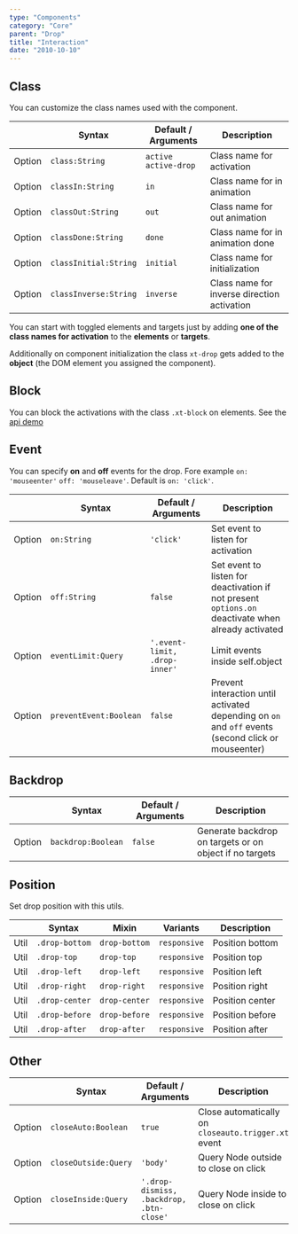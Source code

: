 ```yaml
---
type: "Components"
category: "Core"
parent: "Drop"
title: "Interaction"
date: "2010-10-10"
---
```


## Class

You can customize the class names used with the component.

<div class="table-scroll">

|                         | Syntax                                    | Default / Arguments                       | Description                   |
| ----------------------- | ----------------------------------------- | ----------------------------- | ----------------------------- |
| Option                  | `class:String`                          | `active active-drop`        | Class name for activation            |
| Option                  | `classIn:String`                          | `in`        | Class name for in animation            |
| Option                  | `classOut:String`                          | `out`        | Class name for out animation            |
| Option                  | `classDone:String`                          | `done`        | Class name for in animation done            |
| Option                  | `classInitial:String`                          | `initial`        | Class name for initialization            |
| Option                  | `classInverse:String`                          | `inverse`        | Class name for inverse direction activation            |

</div>

You can start with toggled elements and targets just by adding **one of the class names for activation** to the **elements** or **targets**.

Additionally on component initialization the class `xt-drop` gets added to the **object** (the DOM element you assigned the component).

## Block

You can block the activations with the class `.xt-block` on elements. See the [api demo](/components/core/drop/api#demo)

## Event

You can specify **on** and **off** events for the drop. Fore example `on: 'mouseenter'` `off: 'mouseleave'`. Default is `on: 'click'`.

<div class="table-scroll">

|                         | Syntax                                    | Default / Arguments                       | Description                   |
| ----------------------- | ----------------------------------------- | ----------------------------- | ----------------------------- |
| Option                  | `on:String`                              | `'click'`                     | Set event to listen for activation           |
| Option                  | `off:String`                             | `false`                       | Set event to listen for deactivation if not present `options.on` deactivate when already activated          |
| Option                  | `eventLimit:Query`                          | `'.event-limit, .drop-inner'`        | Limit events inside self.object            |
| Option                  | `preventEvent:Boolean`                          | `false`        | Prevent interaction until activated depending on `on` and `off` events (second click or mouseenter)            |

</div>

<demo>
  <demovanilla src="vanilla/components/core/drop/event">
  </demovanilla>
</demo>

## Backdrop

<div class="table-scroll">

|                         | Syntax                                    | Default / Arguments                       | Description                   |
| ----------------------- | ----------------------------------------- | ----------------------------- | ----------------------------- |
| Option                  | `backdrop:Boolean`                              | `false`                     | Generate backdrop on targets or on object if no targets           |

</div>

<demo>
  <demovanilla src="vanilla/components/core/drop/backdrop">
  </demovanilla>
</demo>

## Position

Set drop position with this utils.

<div class="table-scroll">

|                      | Syntax                          | Mixin            | Variants               | Description                   |
| ----------------------- | ---------------------------- | -----------------| ----------------------------- |----------------------------- |
| Util                  | `.drop-bottom`       | `drop-bottom`                | `responsive`                | Position bottom            |
| Util                  | `.drop-top`       | `drop-top`                | `responsive`                | Position top            |
| Util                  | `.drop-left`       | `drop-left`                | `responsive`                | Position left            |
| Util                  | `.drop-right`       | `drop-right`                | `responsive`                | Position right            |
| Util                  | `.drop-center`       | `drop-center`                | `responsive`                | Position center            |
| Util                  | `.drop-before`       | `drop-before`                | `responsive`                | Position before            |
| Util                  | `.drop-after`       | `drop-after`                | `responsive`                | Position after            |

</div>

<demo>
  <demovanilla src="vanilla/components/core/drop/left">
  </demovanilla>
  <demovanilla src="vanilla/components/core/drop/right">
  </demovanilla>
  <demovanilla src="vanilla/components/core/drop/center">
  </demovanilla>
  <demovanilla src="vanilla/components/core/drop/before">
  </demovanilla>
  <demovanilla src="vanilla/components/core/drop/after">
  </demovanilla>
</demo>

## Other

<div class="table-scroll">

|                         | Syntax                                    | Default / Arguments                       | Description                   |
| ----------------------- | ----------------------------------------- | ----------------------------- | ----------------------------- |
| Option                  | `closeAuto:Boolean`                          | `true`        | Close automatically on `closeauto.trigger.xt` event            |
| Option                  | `closeOutside:Query`                          | `'body'`        | Query Node outside to close on click            |
| Option                  | `closeInside:Query`                          | `'.drop-dismiss, .backdrop, .btn-close'`        | Query Node inside to close on click            |

</div>
